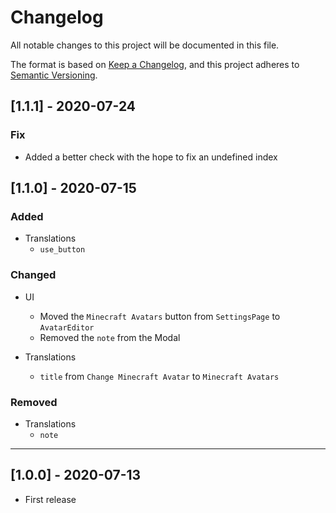 # Changelog

All notable changes to this project will be documented in this file.

The format is based on [Keep a Changelog](https://keepachangelog.com/en/1.0.0/),
and this project adheres to [Semantic Versioning](https://semver.org/spec/v2.0.0.html).

## [1.1.1] - 2020-07-24

### Fix

- Added a better check with the hope to fix an undefined index

## [1.1.0] - 2020-07-15

### Added

- Translations
  - `use_button`

### Changed

- UI
  - Moved the `Minecraft Avatars` button from `SettingsPage` to `AvatarEditor`
  - Removed the `note` from the Modal

- Translations
  - `title` from `Change Minecraft Avatar` to `Minecraft Avatars`

### Removed

- Translations
  - `note`

---

## [1.0.0] - 2020-07-13

- First release
